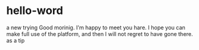 # hello-word
a new trying
Good morinig. I'm happy to meet you hare. I hope you can make full use of the
platform, and then I will not regret to have gone there. as a tip

